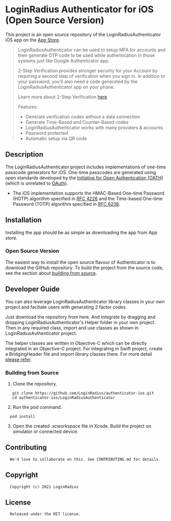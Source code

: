 # LoginRadius Authenticator for iOS (Open Source Version)

This project is an open source repository of the LoginRadiusAuthenticator iOS app on
the [App Store](https://apps.apple.com/us/app/loginradius-authenticator/id1546040932). 

> LoginRadiusAuthenticator can be used to setup MFA for accounts and then generate OTP code to be used while authentication in those systems just like Google Authenticator app.
>
> 2-Step Verification provides stronger security for your Account by
> requiring a second step of verification when you sign in. In addition to your
> password, you’ll also need a code generated by the LoginRadiusAuthenticator app on
> your phone.
>
> Learn more about 2-Step Verification [here](https://www.loginradius.com/docs/security/user-security/multi-factor-authentication/#multi-factor-authentication)
>
> Features:
> * Generate verification codes without a data connection
> * Generate Time-Based and Counter-Based codes
> * LoginRadiusAuthenticator works with many providers & accounts
> * Password protected
> * Automatic setup via QR code

## Description

The LoginRadiusAuthenticator project includes implementations of one-time passcode
generators for iOS. One-time passcodes are generated using open standards
developed by the [Initiative for Open Authentication (OATH)](https://openauthentication.org/) (which is
unrelated to [OAuth](https://oauth.net/)).

* The iOS implementation supports the HMAC-Based One-time Password (HOTP)
  algorithm specified in [RFC 4226](https://tools.ietf.org/html/rfc4226) and the Time-based One-time Password
  (TOTP) algorithm specified in [RFC 6238](https://tools.ietf.org/html/rfc6238).

## Installation

Installing the app should be as simple as downloading the
app from App store.


### Open Source Version

The easiest way to install the open source flavour of Authenticator is to
download the GitHub repository. To build the project from the source code, see the section about
[building from source](#building-from-source).

## Developer Guide

You can also leverage LoginRadiusAuthenticator library classes in your own project and faciliate users with generating 2 factor codes.

Just download the repository from here. And integrate by dragging and dropping LoginRadiusAuthenticator's Helper folder in your own project. Then in any required class, import and use classes as shown in LoginRadiusAuthenticator project.

The helper classes are written in Objective-C which can be directly integrated in an Objective-C project. For integrating in Swift project, create a BridgingHeader file and import library classes there.
For more detail [please refer](https://developer.apple.com/documentation/swift/imported_c_and_objective-c_apis/importing_objective-c_into_swift).

### Building from Source

1. Clone the repository.

```
   git clone https://github.com/LoginRadius/authenticator-ios.git
   cd authenticator-ios/LoginRadiusAuthenticator
   ```

2. Run the pod command.

```
  pod install
  ```

3. Open the created .xcworkspace file in Xcode. Build the project on simulator or connected device.

## Contributing

```
  We'd love to collaborate on this. See CONTRIBUTING.md for details.
  ```

## Copyright

```
  Copyright (c) 2021 LoginRadius
  ```
## License

```
  Released under the MIT license.
  ```
